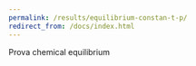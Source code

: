 ```yaml
---
permalink: /results/equilibrium-constan-t-p/
redirect_from: /docs/index.html
---
```

Prova chemical equilibrium